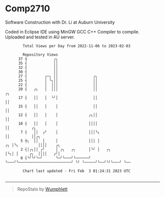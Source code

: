 # Comp2710
Software Construction with Dr. Li at Auburn University

Coded in Eclipse IDE using MinGW GCC C++ Compiler to compile.
Uploaded and tested in AU server.

```
        Total Views per Day from 2022-11-06 to 2023-02-03

        Repository Views
      37 ┼            ╭╮
      35 ┤            ││
      32 ┤            ││
      30 ┤            ││
      27 ┤        ╭─╮ ││                ╭╮
      25 ┤        │ ╰╮││                ││
      22 ┤        │  │││                ││
      20 ┤   ╭╮   │  │││                ││                                 ╭╮
      17 ┤   ││   │  ╰╯│                ││                                 ││
      15 ┤   ││   │    │                ││                                 ││
      12 ┤   ││   │    │              ╭╮││                                 ││
      10 ┤   ││   │    │              ││││                                 ││          ╭╮
       7 ┤   ││  ╭╯    │              │││╰╮                                ││          ││╭╮
       5 ┼╮  ││  │     │              │││ │                             ╭╮ │╰╮         ││││    ╭╮
       2 ┤│╭╮││ ╭╯     │ ╭╮   ╭╮      │╰╯ │   ╭╮                        │╰╮│ │     ╭╮  ││││   ╭╯│
       0 ┤╰╯╰╯╰─╯      ╰─╯╰───╯╰──────╯   ╰───╯╰────────────────────────╯ ╰╯ ╰─────╯╰──╯╰╯╰───╯ ╰──

        Chart last updated - Fri Feb  3 01:24:31 2023 UTC
        
```

---

> RepoStats by [Wumphlett](https://github.com/Wumphlett)
